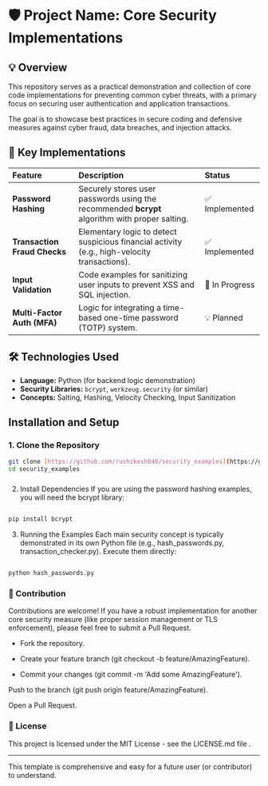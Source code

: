 # 🛡️ Project Name: Core Security Implementations

## 💡 Overview

This repository serves as a practical demonstration and collection of core code implementations for preventing common cyber threats, with a primary focus on securing user authentication and application transactions.

The goal is to showcase best practices in secure coding and defensive measures against cyber fraud, data breaches, and injection attacks.

## 🚀 Key Implementations

| Feature | Description | Status |
| :--- | :--- | :--- |
| **Password Hashing** | Securely stores user passwords using the recommended **bcrypt** algorithm with proper salting. | ✅ Implemented |
| **Transaction Fraud Checks** | Elementary logic to detect suspicious financial activity (e.g., high-velocity transactions). | ✅ Implemented |
| **Input Validation** | Code examples for sanitizing user inputs to prevent XSS and SQL injection. | 🚧 In Progress |
| **Multi-Factor Auth (MFA)** | Logic for integrating a time-based one-time password (TOTP) system. | 💡 Planned |

## 🛠️ Technologies Used

* **Language:** Python (for backend logic demonstration)
* **Security Libraries:** `bcrypt`, `werkzeug.security` (or similar)
* **Concepts:** Salting, Hashing, Velocity Checking, Input Sanitization

## Installation and Setup

### 1. Clone the Repository

```bash
git clone [https://github.com/rushikesh648/security_examples](https://github.com/rushikesh648/security_examples)
cd security_examples
```
#####
2. Install Dependencies
If you are using the password hashing examples, you will need the bcrypt library:

```Bash

pip install bcrypt
```
3. Running the Examples
Each main security concept is typically demonstrated in its own Python file (e.g., hash_passwords.py, transaction_checker.py). Execute them directly:

```Bash

python hash_passwords.py
```
### 🤝 Contribution
Contributions are welcome! If you have a robust implementation for another core security measure (like proper session management or TLS enforcement), please feel free to submit a Pull Request.

* Fork the repository.

* Create your feature branch (git checkout -b feature/AmazingFeature).

* Commit your changes (git commit -m 'Add some AmazingFeature').

Push to the branch (git push origin feature/AmazingFeature).

Open a Pull Request.

### 📄 License
This project is licensed under the MIT License - see the LICENSE.md file .


***

This template is comprehensive and easy for a future user (or contributor) to understand.


